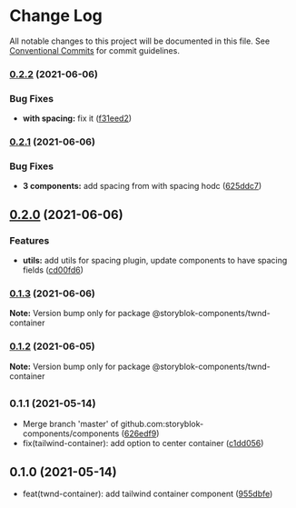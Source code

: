 # Change Log

All notable changes to this project will be documented in this file.
See [Conventional Commits](https://conventionalcommits.org) for commit guidelines.

### [0.2.2](https://github.com/storyblok-components/components/compare/@storyblok-components/twnd-container@0.2.1...@storyblok-components/twnd-container@0.2.2) (2021-06-06)


### Bug Fixes

* **with spacing:** fix it ([f31eed2](https://github.com/storyblok-components/components/commit/f31eed26c07326cc36a46adfe281d4648f7f8d4b))



### [0.2.1](https://github.com/storyblok-components/components/compare/@storyblok-components/twnd-container@0.2.0...@storyblok-components/twnd-container@0.2.1) (2021-06-06)


### Bug Fixes

* **3 components:** add spacing from with spacing hodc ([625ddc7](https://github.com/storyblok-components/components/commit/625ddc7e639a70b3b6c572d35b737e74d1386fb6))



## [0.2.0](https://github.com/storyblok-components/components/compare/@storyblok-components/twnd-container@0.1.3...@storyblok-components/twnd-container@0.2.0) (2021-06-06)


### Features

* **utils:** add utils for spacing plugin, update components to have spacing fields ([cd00fd6](https://github.com/storyblok-components/components/commit/cd00fd6837d5b6947c4eaea85a80d21a9321978d))



### [0.1.3](https://github.com/storyblok-components/components/compare/@storyblok-components/twnd-container@0.1.2...@storyblok-components/twnd-container@0.1.3) (2021-06-06)

**Note:** Version bump only for package @storyblok-components/twnd-container





### [0.1.2](https://github.com/storyblok-components/components/compare/@storyblok-components/twnd-container@0.1.1...@storyblok-components/twnd-container@0.1.2) (2021-06-05)

**Note:** Version bump only for package @storyblok-components/twnd-container





## <small>0.1.1 (2021-05-14)</small>

* Merge branch 'master' of github.com:storyblok-components/components ([626edf9](https://github.com/storyblok-components/components/commit/626edf9))
* fix(tailwind-container): add option to center container ([c1dd056](https://github.com/storyblok-components/components/commit/c1dd056))





## 0.1.0 (2021-05-14)

* feat(twnd-container): add tailwind container component ([955dbfe](https://github.com/storyblok-components/components/commit/955dbfe))
